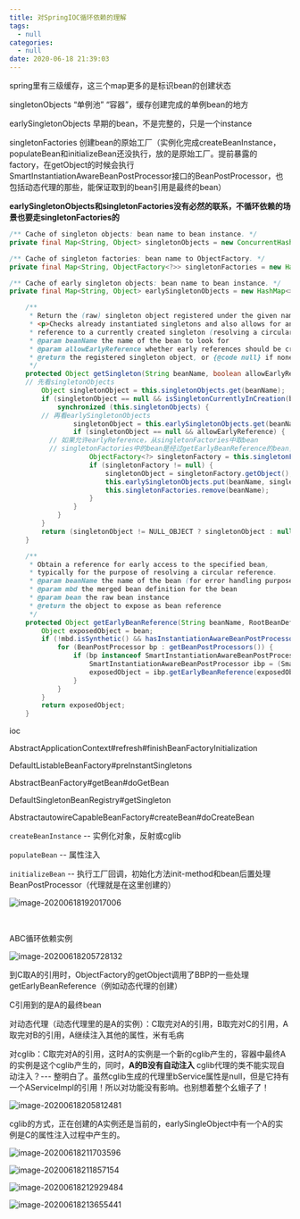 ```yaml
---
title: 对SpringIOC循环依赖的理解
tags:
  - null
categories:
  - null
date: 2020-06-18 21:39:03
---
```




spring里有三级缓存，这三个map更多的是标识bean的创建状态

singletonObjects “单例池” “容器”，缓存创建完成的单例bean的地方

earlySingletonObjects 早期的bean，不是完整的，只是一个instance

singletonFactories 创建bean的原始工厂（实例化完成createBeanInstance，populateBean和initializeBean还没执行，放的是原始工厂。提前暴露的factory，在getObject的时候会执行SmartInstantiationAwareBeanPostProcessor接口的BeanPostProcessor，也包括动态代理的那些，能保证取到的bean引用是最终的bean）



**earlySingletonObjects和singletonFactories没有必然的联系，不循环依赖的场景也要走singletonFactories的**
    

```java
/** Cache of singleton objects: bean name to bean instance. */
private final Map<String, Object> singletonObjects = new ConcurrentHashMap<>(256);

/** Cache of singleton factories: bean name to ObjectFactory. */
private final Map<String, ObjectFactory<?>> singletonFactories = new HashMap<>(16);

/** Cache of early singleton objects: bean name to bean instance. */
private final Map<String, Object> earlySingletonObjects = new HashMap<>(16);
```
```java
	/**
	 * Return the (raw) singleton object registered under the given name.
	 * <p>Checks already instantiated singletons and also allows for an early
	 * reference to a currently created singleton (resolving a circular reference).
	 * @param beanName the name of the bean to look for
	 * @param allowEarlyReference whether early references should be created or not
	 * @return the registered singleton object, or {@code null} if none found
	 */
	protected Object getSingleton(String beanName, boolean allowEarlyReference) {
    // 先看singletonObjects
		Object singletonObject = this.singletonObjects.get(beanName);
		if (singletonObject == null && isSingletonCurrentlyInCreation(beanName)) {
			synchronized (this.singletonObjects) {
        // 再看earlySingletonObjects
				singletonObject = this.earlySingletonObjects.get(beanName);
				if (singletonObject == null && allowEarlyReference) {
          // 如果允许earlyReference，从singletonFactories中取bean
          // singletonFactories中的bean是经过getEarlyBeanReference的bean，一大作用是提前创建好代理类，放入的是代理类，作用就是为了处理循环依赖
					ObjectFactory<?> singletonFactory = this.singletonFactories.get(beanName);
					if (singletonFactory != null) {
						singletonObject = singletonFactory.getObject();
						this.earlySingletonObjects.put(beanName, singletonObject);
						this.singletonFactories.remove(beanName);
					}
				}
			}
		}
		return (singletonObject != NULL_OBJECT ? singletonObject : null);
	}

	/**
	 * Obtain a reference for early access to the specified bean,
	 * typically for the purpose of resolving a circular reference.
	 * @param beanName the name of the bean (for error handling purposes)
	 * @param mbd the merged bean definition for the bean
	 * @param bean the raw bean instance
	 * @return the object to expose as bean reference
	 */
	protected Object getEarlyBeanReference(String beanName, RootBeanDefinition mbd, Object bean) {
		Object exposedObject = bean;
		if (!mbd.isSynthetic() && hasInstantiationAwareBeanPostProcessors()) {
			for (BeanPostProcessor bp : getBeanPostProcessors()) {
				if (bp instanceof SmartInstantiationAwareBeanPostProcessor) {
					SmartInstantiationAwareBeanPostProcessor ibp = (SmartInstantiationAwareBeanPostProcessor) bp;
					exposedObject = ibp.getEarlyBeanReference(exposedObject, beanName);
				}
			}
		}
		return exposedObject;
	}
```





ioc

AbstractApplicationContext#refresh#finishBeanFactoryInitialization

DefaultListableBeanFactory#preInstantSingletons

AbstractBeanFactory#getBean#doGetBean

DefaultSingletonBeanRegistry#getSingleton

AbstractautowireCapableBeanFactory#createBean#doCreateBean

`createBeanInstance` -- 实例化对象，反射或cglib

`populateBean` -- 属性注入

`initializeBean` -- 执行工厂回调，初始化方法init-method和bean后置处理BeanPostProcessor（代理就是在这里创建的）

![image-20200618192017006](/github/northernw.github.io/image/image-20200618192017006.png)


​        

ABC循环依赖实例

![image-20200618205728132](/github/northernw.github.io/image/image-20200618205728132.png)

到C取A的引用时，ObjectFactory的getObject调用了BBP的一些处理getEarlyBeanReference（例如动态代理的创建）

C引用到的是A的最终bean

对动态代理（动态代理里的是A的实例）：C取完对A的引用，B取完对C的引用，A取完对B的引用，A继续注入其他的属性，米有毛病

对cglib：C取完对A的引用，这时A的实例是一个新的cglib产生的，容器中最终A的实例是这个cglib产生的，同时，**A的B没有自动注入** cglib代理的类不能实现自动注入？--- 整明白了。虽然cglib生成的代理里bService属性是null，但是它持有一个AServiceImpl的引用！所以对功能没有影响。也别想着整个幺蛾子了！

![image-20200618205812481](/github/northernw.github.io/image/image-20200618205812481.png)

cglib的方式，正在创建的A实例还是当前的，earlySingleObject中有一个A的实例是C的属性注入过程中产生的。

![image-20200618211703596](/github/northernw.github.io/image/image-20200618211703596.png)

![image-20200618211857154](/github/northernw.github.io/image/image-20200618211857154.png)

![image-20200618212929484](/github/northernw.github.io/image/image-20200618212929484.png)

![image-20200618213655441](/github/northernw.github.io/image/image-20200618213655441.png)